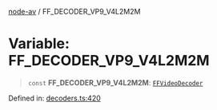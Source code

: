 [node-av](../globals.md) / FF\_DECODER\_VP9\_V4L2M2M

# Variable: FF\_DECODER\_VP9\_V4L2M2M

> `const` **FF\_DECODER\_VP9\_V4L2M2M**: [`FFVideoDecoder`](../type-aliases/FFVideoDecoder.md)

Defined in: [decoders.ts:420](https://github.com/seydx/av/blob/f8631fc881b394300b1479f511d55cf1c370a87f/src/constants/decoders.ts#L420)
